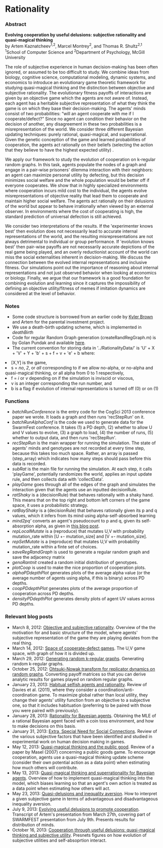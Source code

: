 Rationality
===========
<h3>Abstract</h3>
<b>Evolving cooperation by useful delusions: subjective rationality and quasi-magical thinking</b>
<br />by Artem Kaznatcheev<sup>1,2</sup>, Marcel Montrey<sup>2</sup>, and Thomas R. Shultz<sup>2,1</sup>
<br /><sup>1</sup>School of Computer Science and <sup>2</sup>Department of Psychology, McGill University

The role of subjective experience in human decision-making has been often ignored, or assumed to be
too difficult to study. We combine ideas from biology, cognitive science, computational modeling,
dynamic systems, and economics to introduce an evolutionary game theoretic framework for studying
quasi-magical thinking and the distinction between objective and subjective rationality. The
evolutionary fitness payoffs of interactions are given by an objective game which the agents are not
aware of. Instead, each agent has a heritable subjective representation of what they think the game is on
which they base their decision-making. The agents' minds consist of two probabilities: “will an agent
cooperate with me if I cooperate/defect?” Since no agent can condition their behavior on the decision
of another, any disagreement in these two probabilities is a misrepresentation of the world. We consider
three different Bayesian updating techniques: purely rational, quasi-magical, and superrational. Given
the genetic conception of the game and learned probabilities of cooperation, the agents act rationally on
their beliefs (selecting the action that they believe to have the highest expected utility) .

We apply our framework to study the evolution of cooperation on k-regular random graphs. In this task,
agents populate the nodes of a graph and engage in a pair-wise prisoners' dilemma interaction with their
neighbors: an agent can maximize personal utility by defecting, but this decision minimizes social
welfare and the whole population would be better off if everyone cooperates. We show that in highly
specialized environments where cooperation incurs mild cost to the individual, the agents evolve
misrepresentations of objective reality that lead them to cooperate and maintain higher social welfare.
The agents act rationally on their delusions of the world but appear to behave irrationally when viewed
by an external observer. In environments where the cost of cooperating is high, the standard prediction
of universal defection is still achieved.

We consider two interpretations of the results. If the 'experimenter knows best' then evolution does not
necessarily lead to accurate internal representations of the world, and the resulting misrepresentations
are not always detrimental to individual or group performance. If 'evolution knows best' then pair-wise
payoffs are not necessarily accurate depictions of the real game being played, and an overly
reductionist account of the world can miss the social externalities inherent in decision-making. We
discuss the connection between the evolved internal representations and inclusive fitness. Our
simulations point out the importance of reasoning about internal representations and not just observed
behavior when looking at economics or biology. Finally, we argue that our framework is a good
foundation for combining evolution and learning since it captures the impossibility of defining an
objective utility/fitness of memes if imitation dynamics are considered at the level of behavior.


<h3>Notes</h3>
<ul>
<li>Some code structure is borrowed from an earlier code by <a href=http://home.uchicago.edu/kjbrown/>Kyler Brown</a> and Artem for the parental investment project.
<li>We use a death-birth updating scheme, which is implemented in <i>deathBirth</i></li>
<li>Code for regular Random Graph generation (createRandRegGraph.m) is by Golan Pundak and available <a href=http://www.mathworks.com/matlabcentral/fileexchange/29786-random-regular-generator/content/randRegGraph/createRandRegGraph.m>here</a>.</li>
<li>The current convention for storing data in '../RationalityData/' is 'U' + X + 'V' + Y + 'b' + s + f +  v + 'e' + b where:</ul>
<li>[X,Y] is the game,</li> 
<li>s = <i>no</i>, <i>2</i>, or <i>all</i> corresponding to if we allow no-alpha, or no-alpha and quasi-magical thinking, or all alpha from 0 to 1 respectively,</li>
<li>f = <i>i</i> or <i>v</i> depending on if the simulation is inviscid or viscous,</li>
<li>v is an integer corresponding the run number, and</li>
<li>b is a flag if evolution of internal representations is turned off (0) or on (1)</li>
</ul></li>
</ul>

<h3>Functions</h3>
<ul>
<li><i>batchRunConference</i> is the entry code for the CogSci 2013 conference paper we wrote. It loads a graph and then runs 'recStepRun' on it.</li>
<li><i>batchRunAlphaConf</i> is the code we used to generate data for the SwarmFest conference. It takes (1) a PD depth, (2) whether to allow U and V values to evolve, (3) a graph to load, (4) the number of runs, (5) whether to output data, and then runs 'recStepRun'. 
<li><i>recStepRun</i> is the main wrapper for running the simulation. The state of agents' minds and genotypes are not recorded at every time step, because this takes too much space. Rather, an array is passed (step_array) which indicates how many steps should pass before this data is recorded.</li>
<li><i>subRat</i> is the main file for running the simulation. At each step, it calls 'playGame', potentially randomizes the world, applies an input update rule, and then collects data with 'collectData'.</li>
<li><i>playGame</i> goes through all of the edges of the graph and simulates the interaction given that the agents use an inputted decisionRule.</li>
<li><i>ratShaky</i> is a (decisionRule) that behaves rationally with a shaky hand. This means that on the top right and bottom left corners of the game space, it uses a probabilistic strategy.</li>
<li><i>ratBayShaky</i> is a (decisionRule) that behaves rationally given its p and q values, which it infers from its mind using alpha-self-absorbed learning</li>
<li><i>mind2pq'</i> converts an agent's pseudocount to p and q, given its self-absorption alpha, as given in <a href=http://egtheory.wordpress.com/2013/05/13/quasi-magical-thinking-and-superrational-bayesian/>this blog post</a>.</li>
<li><i>repLocalMutate</i> is a (reproduce) that mutates U,V with probability mutation_rate within [U +- mutation_size] and [V +- mutation_size].</li>
<li><i>repSetMutate</i> is a (reproduce) that mutates U,V with probability mutation_rate within a finte set of choices.</li>
<li><i>saveRegRandGraph</i> is used to generate a regular random graph and save the adjacency matrix</li>
<li><i>genoRantnit</i> created a random initial distribution of genotypes.</li>
<li><i>plotCoop</i> is used to make the nice proportion of cooperation plots.</li>
<li><i>alphaPDdepthPlot</i> generates plots of the average alpha value (or the average number of agents using alpha, if this is binary) across PD depths.</li>
<li><i>coopPDdepthPlot</i> generates plots of the average proportion of cooperation across PD depths.</li>
<li><i>densityPDdepthPlot</i> generates density plots of agent UV values across PD depths.</li>
</ul>

<h3>Relevant blog posts</h3>
<ul>
<li>
  March 8, 2012: <a href=http://egtheory.wordpress.com/2012/03/08/objective-subjective/>Objective and subjective rationality</a>. 
  Overview of the the motivation for and basic structure of the model, where agents' subjective representation of the game they are playing deviates from the real thing.
</li><li>
  March 14, 2012: <a href=http://egtheory.wordpress.com/2012/03/14/uv-space/>Space of cooperate-defect games</a>. 
  The U,V game space, with graph of how it is divided up.
</li><li>
  March 29, 2012: <a href=http://egtheory.wordpress.com/2012/03/29/random-regular-graphs/>Generating random k-regular graphs</a>. 
  Generating random k-regular graphs.
</li><li>
  October 25, 2012: <a href=http://egtheory.wordpress.com/2012/10/25/ohtsuki-nowak-transform/>Ohtsuki-Nowak transform for replicator dynamics on random graphs</a>. 
  Converting payoff matrices so that you can derive analytic results for games played on random regular graphs.
</li><li>
  January 23, 2013: <a href=http://egtheory.wordpress.com/2013/01/23/habitual-rationality/>Habitual selfish agents and rationality</a>. 
  Review of Davies et al. (2011), where they consider a coordination/anti-coordination game. To maximize global rather than local utility, they change their agents' utility function from an objective to a subjective one, so that it includes habituation (preferring to be paired with those you were paired with previously).
</li><li>
  January 28, 2013: <a href=http://egtheory.wordpress.com/2013/01/28/subjective-bayes/>Rationality for Bayesian agents</a>. 
  Obtaining the MLE of a rational Bayesian agent faced with a coin toss environment, and how to make decisions on this basis.
</li><li>
  January 31, 2013: <a href=http://egtheory.wordpress.com/2013/01/31/need-for-social/>Extra, Special Need for Social Connections</a>. 
  Review of the various subjective factors that have been identified and studied in experimental work on human decision making in games.
</li><li>
  May 12, 2013: <a href=http://egtheory.wordpress.com/2013/05/12/quasi-magical-thinking-and-the-public-good/>Quasi-magical thinking and the public good</a>. 
  Review of a paper by Masel (2007) concerning a public goods game. 
  To encourage cooperation, agents use a quasi-magical thinking update scheme (consider their own potential action as a data point) when estimating how much others will contribute.
</li><li>
  May 13, 2013: <a href=http://egtheory.wordpress.com/2013/05/13/quasi-magical-thinking-and-superrational-bayesian/>Quasi-magical thinking and superrationality for Bayesian agents</a>. 
  Overview of how to implement quasi-magical thinking into the model, which biases learning so that an agent's own action is treated as a data point when estimating how others will act.
</li><li>
  May 23, 2013: <a href="http://egtheory.wordpress.com/2013/05/23/quasi-delusions-and-inequality-aversion/">Quasi-delusions and inequality aversion</a>. 
  How to interpret a given subjective game in terms of advantageous and disadvantageous inequality aversion.
</li><li>
  July 9, 2013: <a href="http://egtheory.wordpress.com/2013/07/09/evolving-useful-delusions-to-promote-cooperation/">Evolving useful delusions to promote cooperation</a>.  
  Transcript of Artem's presentation from March 27th, covering part of SWARMFEST presentation from July 9th. 
  Presents results for distribution of minds.
</li><li>
  October 16, 2013: <a href="http://egtheory.wordpress.com/2013/10/16/qmt-and-su/">Cooperation through useful delusions: quasi-magical thinking and subjective utility</a>.
  Presnets figures on how evolution of subjective utilities and self-absoprtion interact.
</li>
</ul>
